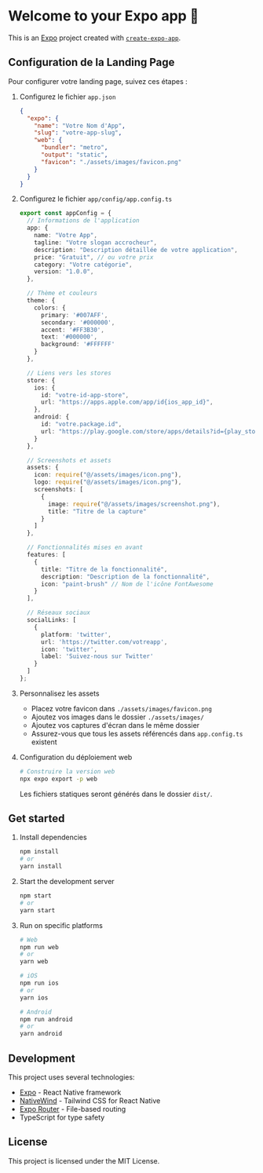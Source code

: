 # Welcome to your Expo app 👋

This is an [Expo](https://expo.dev) project created with [`create-expo-app`](https://www.npmjs.com/package/create-expo-app).

## Configuration de la Landing Page

Pour configurer votre landing page, suivez ces étapes :

1. Configurez le fichier `app.json`
   ```json
   {
     "expo": {
       "name": "Votre Nom d'App",
       "slug": "votre-app-slug",
       "web": {
         "bundler": "metro",
         "output": "static",
         "favicon": "./assets/images/favicon.png"
       }
     }
   }
   ```

2. Configurez le fichier `app/config/app.config.ts`
   ```typescript
   export const appConfig = {
     // Informations de l'application
     app: {
       name: "Votre App",
       tagline: "Votre slogan accrocheur",
       description: "Description détaillée de votre application",
       price: "Gratuit", // ou votre prix
       category: "Votre catégorie",
       version: "1.0.0",
     },

     // Thème et couleurs
     theme: {
       colors: {
         primary: '#007AFF',
         secondary: '#000000',
         accent: '#FF3B30',
         text: '#000000',
         background: '#FFFFFF'
       }
     },

     // Liens vers les stores
     store: {
       ios: {
         id: "votre-id-app-store",
         url: "https://apps.apple.com/app/id{ios_app_id}",
       },
       android: {
         id: "votre.package.id",
         url: "https://play.google.com/store/apps/details?id={play_store_id}",
       }
     },

     // Screenshots et assets
     assets: {
       icon: require("@/assets/images/icon.png"),
       logo: require("@/assets/images/icon.png"),
       screenshots: [
         {
           image: require("@/assets/images/screenshot.png"),
           title: "Titre de la capture"
         }
       ]
     },

     // Fonctionnalités mises en avant
     features: [
       {
         title: "Titre de la fonctionnalité",
         description: "Description de la fonctionnalité",
         icon: "paint-brush" // Nom de l'icône FontAwesome
       }
     ],

     // Réseaux sociaux
     socialLinks: [
       {
         platform: 'twitter',
         url: 'https://twitter.com/votreapp',
         icon: 'twitter',
         label: 'Suivez-nous sur Twitter'
       }
     ]
   };
   ```

3. Personnalisez les assets
   - Placez votre favicon dans `./assets/images/favicon.png`
   - Ajoutez vos images dans le dossier `./assets/images/`
   - Ajoutez vos captures d'écran dans le même dossier
   - Assurez-vous que tous les assets référencés dans `app.config.ts` existent

4. Configuration du déploiement web
   ```bash
   # Construire la version web
   npx expo export -p web
   ```
   
   Les fichiers statiques seront générés dans le dossier `dist/`.

## Get started

1. Install dependencies

   ```bash
   npm install
   # or
   yarn install
   ```

2. Start the development server

   ```bash
   npm start
   # or
   yarn start
   ```

3. Run on specific platforms

   ```bash
   # Web
   npm run web
   # or
   yarn web

   # iOS
   npm run ios
   # or
   yarn ios

   # Android
   npm run android
   # or
   yarn android
   ```

## Development

This project uses several technologies:
- [Expo](https://expo.dev) - React Native framework
- [NativeWind](https://www.nativewind.dev) - Tailwind CSS for React Native
- [Expo Router](https://expo.github.io/router/docs) - File-based routing
- TypeScript for type safety

## License

This project is licensed under the MIT License.
   